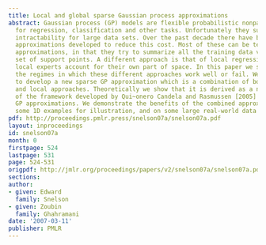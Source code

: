 ```yaml
---
title: Local and global sparse Gaussian process approximations
abstract: Gaussian process (GP) models are flexible probabilistic nonparametric models
  for regression, classification and other tasks. Unfortunately they suffer from computational
  intractability for large data sets. Over the past decade there have been many different
  approximations developed to reduce this cost. Most of these can be termed global
  approximations, in that they try to summarize all the training data via a small
  set of support points. A different approach is that of local regression, where many
  local experts account for their own part of space. In this paper we start by investigating
  the regimes in which these different approaches work well or fail. We then proceed
  to develop a new sparse GP approximation which is a combination of both the global
  and local approaches. Theoretically we show that it is derived as a natural extension
  of the framework developed by Qui~onero Candela and Rasmussen [2005] for n sparse
  GP approximations. We demonstrate the benefits of the combined approximation on
  some 1D examples for illustration, and on some large real-world data sets.
pdf: http://proceedings.pmlr.press/snelson07a/snelson07a.pdf
layout: inproceedings
id: snelson07a
month: 0
firstpage: 524
lastpage: 531
page: 524-531
origpdf: http://jmlr.org/proceedings/papers/v2/snelson07a/snelson07a.pdf
sections: 
author:
- given: Edward
  family: Snelson
- given: Zoubin
  family: Ghahramani
date: '2007-03-11'
publisher: PMLR
---
```

